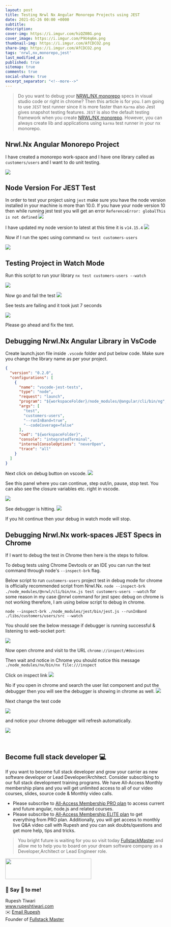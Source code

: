 ```yaml
---
layout: post
title: Testing Nrwl Nx Angular Monorepo Projects using JEST
date: 2021-01-26 00:00 +0000
subtitle:
description:
cover-img: https://i.imgur.com/hiQZ0BG.png
cover_image: https://i.imgur.com/P9U4q6m.png
thumbnail-img: https://i.imgur.com/AfCDCO2.png
share-img: https://i.imgur.com/AfCDCO2.png
tags: 'nrwl,nx,monorepo,jest'
last_modified_at:
published: true
sitemap: true
comments: true
social-share: true
excerpt_separator: "<!--more-->"
---
```



> Do you want to debug your  [NRWL/NX monorepo](https://nx.dev/) specs in visual studio code or right in chrome? Then this article is for you. I am going to use `JEST` test runner since it is more faster than `Karma` also Jest gives snapshot testing features. `JEST` is also the default testing framework when you create [NRWL/NX monorepo](https://nx.dev/). However, you can always create lib and applications using `karma` test runner in your nx monorepo. 

## Nrwl.Nx Angular Monorepo Project
I have created a monorepo work-space and I have one library called as `customers/users` and I want to do unit testing.

![](https://i.imgur.com/J04LNHO.png)

## Node Version For JEST Test
In order to test your project using `jest` make sure you have the node version installed in your machine is more than 10.0. If you have your node version 10 then while running jest test you will get an error `ReferenceError: globalThis is not defined`
![](https://i.imgur.com/0HBpljW.png)

I have updated my node version to latest at this time it is `v14.15.4` 
![](https://i.imgur.com/RQ7M9ID.png)

Now if I run the spec using command `nx test customers-users`

![](https://i.imgur.com/B3YXZO1.png)



## Testing Project in Watch Mode
Run this script to run your library `nx test customers-users --watch` 

![](https://i.imgur.com/AzXpuyi.png)

Now go and fail the test
![](https://i.imgur.com/xG9Yedk.png)


See tests are failing and it took just 7 seconds

![](https://i.imgur.com/2m4yyvX.png)

Please go ahead and fix the test. 

## Debugging Nrwl.Nx Angular Library in VsCode

Create launch.json file inside `.vscode` folder and put below code.
Make sure you change the library name as per your project.

```json
{
  "version": "0.2.0",
  "configurations": [
    {
      "name": "vscode-jest-tests",
      "type": "node",
      "request": "launch",
      "program": "${workspaceFolder}/node_modules/@angular/cli/bin/ng",
      "args": [
        "test",
        "customers-users",
        "--runInBand=true",
        "--codeCoverage=false"
      ],
      "cwd": "${workspaceFolder}",
      "console": "integratedTerminal",
      "internalConsoleOptions": "neverOpen",
      "trace": "all"
    }
  ]
}
```
Next click on debug button on vscode. 
![](https://i.imgur.com/1ynnvVj.png)

See this panel where you can continue, step out/in, pause, stop test.
You can also see the closure variables etc. right in vscode. 

![](https://i.imgur.com/JuO7vhw.png)

See debugger is hitting. 
![](https://i.imgur.com/rRsdRqO.png)

If you hit continue then your debug in watch mode will stop.


## Debugging Nrwl.Nx work-spaces JEST Specs in Chrome

If I want to debug the test in Chrome then here is the steps to follow.

To debug tests using Chrome Devtools or an IDE you can run the test command through node's `--inspect-brk` flag.

Below script to run `customers-users` project test in debug mode for chrome is officially recommended script from Nrwl.Nx.
`node --inspect-brk ./node_modules/@nrwl/cli/bin/nx.js test customers-users --watch` for some reason in my case @nrwl command for jest spec debug on chrome is not working therefore, I am using below script to debug in chrome. 

`node --inspect-brk ./node_modules/jest/bin/jest.js --runInBand ./libs/customers/users/src --watch`

You should see the below message if debugger is running successful & listening to web-socket port:

![](https://i.imgur.com/EQUF4jf.png)

Now open chrome and visit to the URL `chrome://inspect/#devices`

Then wait and notice in Chrome you should notice this message `./node_modules/nx/bin/nx file:///inspect`

Click on inspect link 
![](https://i.imgur.com/ahaKWeQ.png)

No if you open in chrome and search the user list component and put the debugger then you will see the debugger is showing in chrome as well. 
![](https://i.imgur.com/Tbx52XW.png)

Next change the test code 

![](https://i.imgur.com/QIvpKjf.png)

and notice your chrome debugger will refresh automatically.

![](https://i.imgur.com/rx7bxrY.png)


<br/>

## Become full stack developer 💻

If you want to become full stack developer and grow your carrier as new software developer or Lead Developer/Architect. Consider subscribing to our full stack development training programs. We have All-Access Monthly membership plans and you will get unlimited access to all of our video courses, slides, source code & Monthly video calls.

- Please subscribe to [All-Access Membership PRO plan](https://www.fullstackmaster.net/pro) to access current and future angular, node.js and related courses.
- Please subscribe to [All-Access Membership ELITE plan](https://www.fullstackmaster.net/elite) to get everything from PRO plan. Additionally, you will get access to monthly live Q&A video call with Rupesh and you can ask doubts/questions and get more help, tips and tricks.

> You bright future is waiting for you so visit today [FullstackMaster](www.fullstackmaster.net) and allow me to help you to board on your dream software company as a Developer,Architect or Lead Engineer role.
<a href="https://www.fullstackmaster.net">
    <img height="65" src="https://i.imgur.com/9OCLciM.png" width="270">
</a>
 

<br/>

### 💖 Say 👋 to me! 

<div> 
Rupesh Tiwari </div><div>
<a href="https://www.rupeshtiwari.com"> www.rupeshtiwari.com</a> </div><div>
✉️ <a href="mailto:fullstackmaster1@gmail.com?subject=Hi"> Email Rupesh</a> </div><div>
Founder of <a href="https://www.fullstackmaster.net"> Fullstack Master</a></div><div>
</div>



